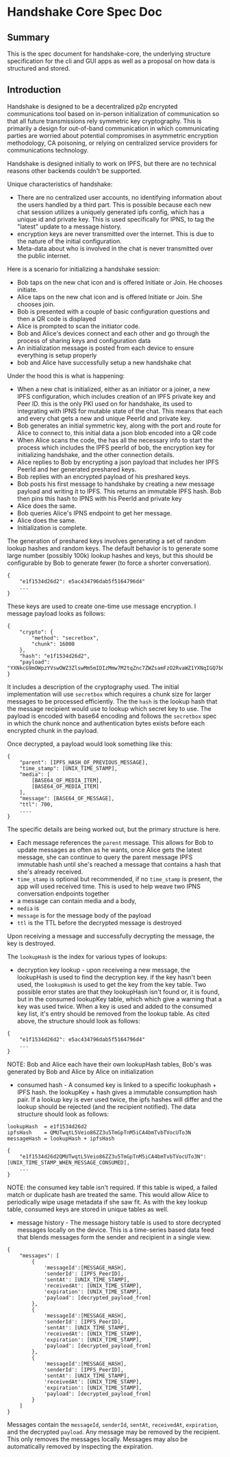 # Handshake Core Spec Doc

## Summary

This is the spec document for handshake-core, the underlying structure specification for the cli and GUI apps as well as a proposal on how data is structured and stored.

## Introduction

Handshake is designed to be a decentralized p2p encrypted communications tool based on in-person initialization of communication so that all future transmissions rely symmetric key cryptography. This is primarily a design for out-of-band communication in which communicating parties are worried about potential compromises in asymmetric encryption methodology, CA poisoning, or relying on centralized service providers for communications technology.

Handshake is designed initially to work on IPFS, but there are no technical reasons other backends couldn't be supported.

Unique characteristics of handshake:

- There are no centralized user accounts, no identifying information about the users handled by a third part. This is possible because each new chat session utilizes a uniquely generated ipfs config, which has a unique id and private key. This is used specifically for IPNS, to tag the "latest" update to a message history.
- encryption keys are never transmitted over the internet. This is due to the nature of the initial configuration.
- Meta-data about who is involved in the chat is never transmitted over the public internet.

Here is a scenario for initializing a handshake session:

- Bob taps on the new chat icon and is offered Initiate or Join. He chooses initiate.
- Alice taps on the new chat icon and is offered Initiate or Join. She chooses join. 
- Bob is presented with a couple of basic configuration questions and then a QR code is displayed
- Alice is prompted to scan the initiator code. 
- Bob and Alice's devices connect and each other and go through the process of sharing keys and configuration data
- An initialization message is posted from each device to ensure everything is setup properly
- bob and Alice have successfully setup a new handshake chat

Under the hood this is what is happening:

- When a new chat is initialized, either as an initiator or a joiner, a new IPFS configuration, which includes creation of an IPFS private key and Peer ID. this is the only PKI used on for handshake, its used to integrating with IPNS for mutable state of the chat. This means that each and every chat gets a new and unique PeerId and private key.
- Bob generates an initial symmetric key, along with the port and route for Alice to connect to, this initial data a json blob encoded into a QR code
- When Alice scans the code, the has all the necessary info to start the process which includes the IPFS peerId of bob, the encryption key for initializing handshake, and the other connection details.
- Alice replies to Bob by encrypting a json payload that includes her IPFS PeerId and her generated preshared keys.
- Bob replies with an encrypted payload of his preshared keys.
- Bob posts his first message to handshake by creating a new message payload and writing it to IPFS. This returns an immutable IPFS hash. Bob then pins this hash to IPNS with his PeerId and private key
- Alice does the same.
- Bob queries Alice's IPNS endpoint to get her message. 
- Alice does the same.
- Initialization is complete.

The generation of preshared keys involves generating a set of random lookup hashes and random keys. The default behavior is to generate some large number (possibly 100k) lookup hashes and keys, but this should be configurable by Bob to generate fewer (to force a shorter conversation).

```
{
	"e1f1534d26d2": e5ac434796dab5f5164796d4"
	...
}

```

These keys are used to create one-time use message encryption. I message payload looks as follows:

```
{
    "crypto": {
        "method": "secretbox",
        "chunk": 16000
    },
    "hash": "e1f1534d26d2",
    "payload": "YXNkcG9mOWpzYVswOWZ3ZlswMm5mIDIzMmw7M2tqZnc7ZWZsamFzO2RvaWZ1YXNqIGQ7bGZqYXNkbDtrZiBqYXNkO2ZqYXNkIGZhc2Rwb2Y5anNhWzA5ZndmWzAybmYgMjMybDsza2pmdztlZmxqYXM7ZG9pZnVhc2ogZDtsZmphc2RsO2tmIGphc2Q7Zmphc2QgZmFzZHBvZjlqc2FbMDlmd2ZbMDJuZiAyMzJsOzNramZ3O2VmbGphcztkb2lmdWFzaiBkO2xmamFzZGw7a2YgamFzZDtmamFzZCBmYXNkcG9mOWpzYVswOWZ3ZlswMm5mIDIzMmw7M2tqZnc7ZWZsamFzO2RvaWZ1YXNqIGQ7bGZqYXNkbDtrZiBqYXNkO2ZqYXNkIGZhc2Rwb2Y5anNhWzA5ZndmWzAybmYgMjMybDsza2pmdztlZmxqYXM7ZG9pZnVhc2ogZDtsZmphc2RsO2tmIGphc2Q7Zmphc2QgZg=="
}
```

It includes a description of the cryptography used. The initial implementation will use `secretbox` which requires a chunk size for larger messages to be processed efficiently. The the `hash` is the lookup hash that the message recipient would use to lookup which secret key to use. The payload is encoded with base64 encoding and follows the `secretbox` spec in which the chunk nonce and authentication bytes exists before each encrypted chunk in the payload.

Once decrypted, a payload would look something like this:

```
{
    "parent": [IPFS_HASH_OF_PREVIOUS_MESSAGE],
    "time_stamp": [UNIX_TIME_STAMP],
    "media": [
    	[BASE64_OF_MEDIA_ITEM],
    	[BASE64_OF_MEDIA_ITEM]
    ],
    "message": [BASE64_OF_MESSAGE],
    "ttl": 700,
    ....
}
```
The specific details are being worked out, but the primary structure is here.

- Each message references the `parent` message. This allows for Bob to update messages as often as he wants, once Alice gets the latest message, she can continue to query the parent message IPFS immutable hash until she's reached a message that contains a hash that she's already received. 
- `time_stamp` is optional but recommended, if no `time_stamp` is present, the app will used received time. This is used to help weave two IPNS conversation endpoints together
- a message can contain media and a body,
- `media` is 
- `message` is for the message body of the payload
- `ttl` is the TTL before the decrypted message is destroyed

Upon receiving a message and successfully decrypting the message, the key is destroyed.

The `lookupHash` is the index for various types of lookups:

- decryption key lookup - upon receiveing a new message, the lookupHash is used to find the decryption key. if the key hasn't been used, the `lookupHash` is used to get the key from the key table. Two possible error states are that they lookupHash isn't found or, it is found, but in the consumed lookupKey table, which which give a warning that a key was used twice. When a key is used and added to the consumed key list, it's entry should be removed from the lookup table. As cited above, the structure should look as follows:

```
{
	"e1f1534d26d2": e5ac434796dab5f5164796d4"
	...
}

```

NOTE: Bob and Alice each have their own lookupHash tables, Bob's was generated by Bob and Alice by Alice on initialization

- consumed hash - A consumed key is linked to a specific lookuphash + IPFS hash. the lookupKey + hash gives a immutable consumption hash pair. If a lookup key is ever used twice, the ipfs hashes will differ and the lookup should be rejected (and the recipient notified). The data structure should look as follows:

```
lookupHash  = e1f1534d26d2
ipfsHash    = QMUTwqtL5Veio86ZZ3u5TmGpTnM5iCA4bmTvbTVocUTo3N
messageHash = lookupHash + ipfsHash

{
	"e1f1534d26d2QMUTwqtL5Veio86ZZ3u5TmGpTnM5iCA4bmTvbTVocUTo3N": [UNIX_TIME_STAMP_WHEN_MESSAGE_CONSUMED],
	...
}
```

NOTE: the consumed key table isn't required. If this table is wiped, a failed match or duplicate hash are treated the same. This would allow Alice to periodically wipe usage metadata if she saw fit. As with the key lookup table, consumed keys are stored in unique tables as well.

- message history - The message history table is used to store decrypted messages locally on the device. This is a time-series based data feed that blends messages form the sender and recipient in a single view.

```
{
	"messages": [
		{
			'messageId':[MESSAGE_HASH],
			'senderId': [IPFS_PeerID],
			'sentAt': [UNIX_TIME_STAMP],
			'receivedAt': [UNIX_TIME_STAMP],
			'expiration': [UNIX_TIME_STAMP],
			'payload': [decrypted_payload_from]
		},
		{
			'messageId':[MESSAGE_HASH],
			'senderId': [IPFS_PeerID],
			'sentAt': [UNIX_TIME_STAMP],
			'receivedAt': [UNIX_TIME_STAMP],
			'expiration': [UNIX_TIME_STAMP],
			'payload': [decrypted_payload_from]
		},
		{
			'messageId':[MESSAGE_HASH],
			'senderId': [IPFS_PeerID],
			'sentAt': [UNIX_TIME_STAMP],
			'receivedAt': [UNIX_TIME_STAMP],
			'expiration': [UNIX_TIME_STAMP],
			'payload': [decrypted_payload_from]
		}
	]
}
```

Messages contain the `messageId`, `senderId`, `sentAt`, `receivedAt`, `expiration`, and the decrypted `payload`. Any message may be removed by the recipient. This only removes the messages locally. Messages may also be automatically removed by inspecting the expiration.

